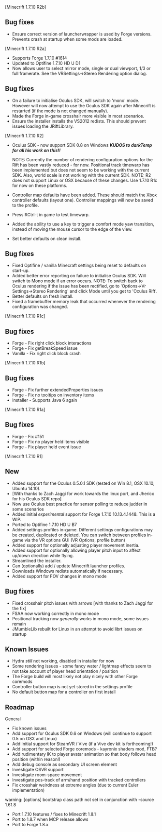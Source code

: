[Minecrift 1.7.10 R2b]

Bug fixes
---------
- Ensure correct version of launcherwrapper is used by Forge versions. Prevents crash at startup
  when some mods are loaded.
  

[Minecrift 1.7.10 R2a]

- Supports Forge 1.7.10 #1614
- Updated to Optifine 1.7.10 HD U D1
- Now allows user to select mirror mode, single or dual viewport, 1/3 or full framerate. See 
  the VRSettings->Stereo Rendering option dialog.
  
Bug fixes
---------
- On a failure to initialise Oculus SDK, will switch to 'mono' mode. However will now attempt
  to use the Oculus SDK again after Minecrift is restarted (if the mode is not changed manually).
- Made the Forge in-game crosshair more visible in most scenarios.
- Ensure the installer installs the VS2012 redists. This should prevent issues loading the 
  JRiftLibrary.
  

[Minecrift 1.7.10 R2]

- Oculus SDK - now support SDK 0.8 on Windows ***KUDOS to darkTemp for all his work on this!!***

  NOTE: Currently the number of rendering configuration options for the Rift has been vastly
        reduced - for now. Positional track timewarp has been implemented but does not seem to
	    be working with the current SDK. Also, world scale is not working with the current SDK.
  NOTE: R2 does not support Linux or OSX because of these changes. Use 1.7.10 R1c for now on
        these platforms. 
	
- Controller map defaults have been added. These should match the Xbox controller defaults (layout 
  one). Controller mappings will now be saved to the profile. 
- Press RCtrl-t in game to test timewarp.
- Added the ability to use a key to trigger a comfort mode yaw transition, instead of moving the 
  mouse cursor to the edge of the view.
- Set better defaults on clean install.

Bug fixes
---------

- Fixed Optifine / vanilla Minecraft settings being reset to defaults on start-up.
- Added better error reporting on failure to initialise Oculus SDK. Will switch to Mono mode if an error occurs.
  NOTE: To switch back to Oculus rendering if the issue has been rectified, go to 'Options->Vr Settings->Stereo 
        Rendering' and click Mode until you get to 'Oculus Rift'.
- Better defaults on fresh install.
- Fixed a framebuffer memory leak that occurred whenever the rendering configuration was changed.
        
         
[Minecrift 1.7.10 R1c]
 
Bug fixes
-------------
 
 - Forge - Fix right click block interactions
 - Forge - Fix getBreakSpeed issue
 - Vanilla - Fix right click block crash
 
 [Minecrift 1.7.10 R1b]
 
Bug fixes
-------------
 
- Forge - Fix further extendedProperties issues
- Forge - Fix no tooltips on inventory items
- Installer - Supports Java 6 again

[Minecrift 1.7.10 R1a]

Bug fixes
-------------

- Forge - Fix #151 
- Forge - Fix no player held items visible
- Forge - Fix player held event issue


[Minecrift 1.7.10 R1]

New
------

- Added support for the Oculus 0.5.0.1 SDK (tested on Win 8.1, OSX 10.10, Ubuntu 14.10). 
- [With thanks to Zach Jaggi for work towards the linux port, and Jherico for his Oculus SDK repo]
- Now use Oculus best practice for sensor polling to reduce judder in some scenarios
- Added initial *experimental* support for Forge 1.7.10 10.13.4.1448. This is a WIP.
- Ported to Optifine 1.7.10 HD U B7
- Added settings profiles in-game. Different settings configurations may be created, duplicated or deleted. 
  You can switch between profiles in-game via the VR options GUI (VR Options, profile button)
- Added support for optionally adjusting player movement inertia. 
- Added support for optionally allowing player pitch input to affect up/down direction while flying.
- Streamlined the installer. 
- Can (optionally) add / update Minecrift launcher profiles. 
- Downloads Windows redists automatically if necessary.
- Added support for FOV changes in mono mode


Bug fixes
-------------

- Fixed crosshair pitch issues with arrows [with thanks to Zach Jaggi for the fix]
- FSAA now working correctly in mono mode
- Positional tracking now *generally* works in mono mode, some issues remain
- JMumbleLib rebuilt for Linux in an attempt to avoid librt issues on startup


Known Issues
--------------------

- Hydra *still* not working, disabled in installer for now
- Some rendering issues - some fancy water / lightmap effects seem to not take account of player head 
  orientation / position
- The Forge build will most likely not play nicely with other Forge coremods
- Controller button map is not yet stored in the settings profile
- No default button map for a controller on first install


Roadmap
-------------

General
- Fix known issues
- Add support for Oculus SDK 0.6 on Windows (will continue to support 0.5 on OSX and Linux)
- Add initial support for SteamVR / Vive (if a Vive dev kit is forthcoming!)
- Add support for selected Forge coremods - kayronix shaders mod, FTB?
- Add rudimentary IK to player avatar animation so that body follows head position (within reason!)
- Add debug console as secondary UI screen element
- Investigate OSVR support
- Investigate room-space movement
- Investigate pos-track of arm/hand position with tracked controllers
- Fix crosshair weirdness at extreme angles (due to current Euler implementation)

warning: [options] bootstrap class path not set in conjunction with -source 1.61.8
- Port 1.7.10 features / fixes to Minecrift 1.8.1
- Port to 1.8.7 when MCP release allows
- Port to Forge 1.8.x